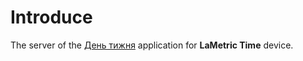 # Introduce
The server of the [День тижня](https://apps.lametric.com/apps/%D0%B4%D0%B5%D0%BD%D1%8C_%D1%82%D0%B8%D0%B6%D0%BD%D1%8F/11056) application for **LaMetric Time** device.
